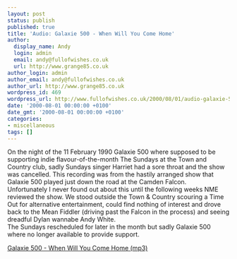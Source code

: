 ```yaml
---
layout: post
status: publish
published: true
title: 'Audio: Galaxie 500 - When Will You Come Home'
author:
  display_name: Andy
  login: admin
  email: andy@fullofwishes.co.uk
  url: http://www.grange85.co.uk
author_login: admin
author_email: andy@fullofwishes.co.uk
author_url: http://www.grange85.co.uk
wordpress_id: 469
wordpress_url: http://www.fullofwishes.co.uk/2000/08/01/audio-galaxie-500-when-will-you-come-home/
date: '2000-08-01 00:00:00 +0100'
date_gmt: '2000-08-01 00:00:00 +0100'
categories:
- miscellaneous
tags: []
---
```

<p>On the night of the 11 February 1990 Galaxie 500 where supposed to be supporting indie flavour-of-the-month The Sundays at the Town and Country club, sadly Sundays singer Harriet had a sore throat and the show was cancelled. This recording was from the hastily arranged show that Galaxie 500 played just down the road at the Camden Falcon.<br />Unfortunately I never found out about this until the following weeks NME reviewed the show. We stood outside the Town & Country scouring a Time Out for alternative entertainment, could find nothing of interest and drove back to the Mean Fiddler (driving past the Falcon in the process) and seeing dreadful Dylan wannabe Andy White.<br />The Sundays rescheduled for later in the month but sadly Galaxie 500 where no longer available to provide support.</p>
<p><a href="http://www.box.net/shared/gaoejexsxn">Galaxie 500 - When Will You Come Home (mp3)</a></p>

